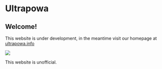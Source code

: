 Ultrapowa
=======

Welcome!
----------

This website is under development, in the meantime visit our homepage at [ultrapowa.info](http://ultrapowa.info)

  ![](http://placekitten.com/g/250/250)
  
This website is unofficial.
